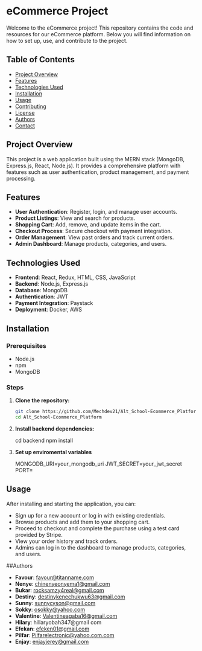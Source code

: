 # eCommerce Project

Welcome to the eCommerce project! This repository contains the code and resources for our eCommerce platform. Below you will find information on how to set up, use, and contribute to the project.

## Table of Contents

- [Project Overview](#project-overview)
- [Features](#features)
- [Technologies Used](#technologies-used)
- [Installation](#installation)
- [Usage](#usage)
- [Contributing](#contributing)
- [License](#license)
- [Authors](#authors)
- [Contact](#contact)

## Project Overview

This project is a web application built using the MERN stack (MongoDB, Express.js, React, Node.js). It provides a comprehensive platform with features such as user authentication, product management, and payment processing.

## Features

- **User Authentication**: Register, login, and manage user accounts.
- **Product Listings**: View and search for products.
- **Shopping Cart**: Add, remove, and update items in the cart.
- **Checkout Process**: Secure checkout with payment integration.
- **Order Management**: View past orders and track current orders.
- **Admin Dashboard**: Manage products, categories, and users.

## Technologies Used

- **Frontend**: React, Redux, HTML, CSS, JavaScript
- **Backend**: Node.js, Express.js
- **Database**: MongoDB
- **Authentication**: JWT
- **Payment Integration**: Paystack
- **Deployment**: Docker, AWS

## Installation

### Prerequisites

- Node.js
- npm
- MongoDB

### Steps

1. **Clone the repository:**

   ```bash
   git clone https://github.com/Mechdev21/Alt_School-Ecommerce_Platform.git
   cd Alt_School-Ecommerce_Platform

2. **Install backend dependencies:**
    
    cd backend
    npm install

3. **Set up enviromental variables**

    MONGODB_URI=your_mongodb_uri
    JWT_SECRET=your_jwt_secret
    PORT=

## Usage

After installing and starting the application, you can:

- Sign up for a new account or log in with existing credentials.
- Browse products and add them to your shopping cart.
- Proceed to checkout and complete the purchase using a test card provided by Stripe.
- View your order history and track orders.
- Admins can log in to the dashboard to manage products, categories, and users.

##Authors

- **Favour**: favour@titanname.com
- **Nenye**: chinenyeonyema1@gmail.com
- **Bukar**: rocksamzy4real@gmail.com
- **Destiny**: destinykenechukwu63@gmail.com
- **Sunny**: sunnycyson@gmail.com
- **Sokky**: osokky@yahoo.com
- **Valentine**: Valentineagaba16@gmail.com
- **Hilary**: hillaryobah347@gmail com
- **Efekan**: efeken01@gmail.com
- **Pilfar**: Pilfarelectronic@yahoo.com.com
- **Enjay**: enjayjerey@gmail.com
